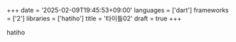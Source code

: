 +++
date = '2025-02-09T19:45:53+09:00'
languages = ['dart']
frameworks = ['2']
libraries = ['hatiho']
title = '타이틀02'
draft = true
+++

hatiho